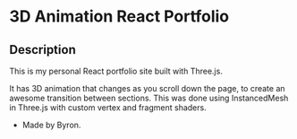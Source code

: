 # 3D Animation React Portfolio

## Description

This is my personal React portfolio site built with Three.js. 

It has 3D animation that changes as you scroll down the page, to create an awesome transition between sections.
This was done using InstancedMesh in Three.js with custom vertex and fragment shaders.

- Made by Byron.
